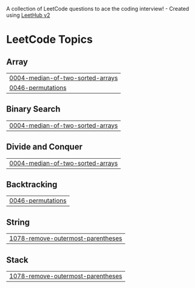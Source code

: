 A collection of LeetCode questions to ace the coding interview! - Created using [LeetHub v2](https://github.com/arunbhardwaj/LeetHub-2.0)
<!---LeetCode Topics Start-->
# LeetCode Topics
## Array
|  |
| ------- |
| [0004-median-of-two-sorted-arrays](https://github.com/MaiarunkumarK/LeetCode_Problems_Java/tree/master/0004-median-of-two-sorted-arrays) |
| [0046-permutations](https://github.com/MaiarunkumarK/LeetCode_Problems_Java/tree/master/0046-permutations) |
## Binary Search
|  |
| ------- |
| [0004-median-of-two-sorted-arrays](https://github.com/MaiarunkumarK/LeetCode_Problems_Java/tree/master/0004-median-of-two-sorted-arrays) |
## Divide and Conquer
|  |
| ------- |
| [0004-median-of-two-sorted-arrays](https://github.com/MaiarunkumarK/LeetCode_Problems_Java/tree/master/0004-median-of-two-sorted-arrays) |
## Backtracking
|  |
| ------- |
| [0046-permutations](https://github.com/MaiarunkumarK/LeetCode_Problems_Java/tree/master/0046-permutations) |
## String
|  |
| ------- |
| [1078-remove-outermost-parentheses](https://github.com/MaiarunkumarK/LeetCode_Problems_Java/tree/master/1078-remove-outermost-parentheses) |
## Stack
|  |
| ------- |
| [1078-remove-outermost-parentheses](https://github.com/MaiarunkumarK/LeetCode_Problems_Java/tree/master/1078-remove-outermost-parentheses) |
<!---LeetCode Topics End-->